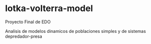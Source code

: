 # lotka-volterra-model
Proyecto Final de EDO

Analisis de modelos dinamicos de poblaciones simples y de sistemas depredador-presa
